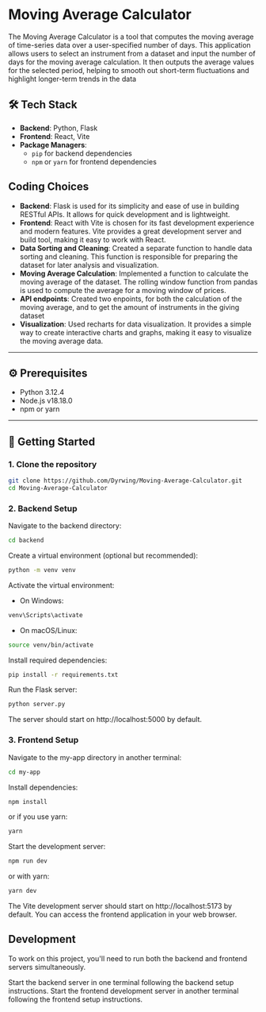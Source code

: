 # Moving Average Calculator

The Moving Average Calculator is a tool that computes the moving average of time-series data over a user-specified number of days. This application allows users to select an instrument from a dataset and input the number of days for the moving average calculation. It then outputs the average values for the selected period, helping to smooth out short-term fluctuations and highlight longer-term trends in the data



## 🛠 Tech Stack

- **Backend**: Python, Flask
- **Frontend**: React, Vite
- **Package Managers**:
  - `pip` for backend dependencies
  - `npm` or `yarn` for frontend dependencies

## Coding Choices
- **Backend**: Flask is used for its simplicity and ease of use in building RESTful APIs. It allows for quick development and is lightweight.
- **Frontend**: React with Vite is chosen for its fast development experience and modern features. Vite provides a great development server and build tool, making it easy to work with React.
- **Data Sorting and Cleaning**: Created a separate function to handle data sorting and cleaning. This function is responsible for preparing the dataset for later analysis and visualization.
- **Moving Average Calculation**: Implemented a function to calculate the moving average of the dataset. The rolling window function from pandas is used to compute the average for a moving window of prices.
- **API endpoints**: Created two enpoints, for both the calculation of the moving average, and to get the amount of instruments in the giving dataset
- **Visualization**: Used recharts for data visualization. It provides a simple way to create interactive charts and graphs, making it easy to visualize the moving average data.
---


## ⚙️ Prerequisites

- Python 3.12.4
- Node.js v18.18.0
- npm or yarn

---

## 🚀 Getting Started

### 1. Clone the repository

```bash
git clone https://github.com/Dyrwing/Moving-Average-Calculator.git
cd Moving-Average-Calculator
```

### 2. Backend Setup

Navigate to the backend directory:
```bash
cd backend
```

Create a virtual environment (optional but recommended):
```bash
python -m venv venv
```
Activate the virtual environment:

- On Windows:
```bash
venv\Scripts\activate
```
- On macOS/Linux:
```bash
source venv/bin/activate
```

Install required dependencies:
```bash
pip install -r requirements.txt
```
Run the Flask server:
```bash
python server.py
```
The server should start on http://localhost:5000 by default.


### 3. Frontend Setup

Navigate to the my-app directory in another terminal:
```bash
cd my-app
```
Install dependencies:
```bash
npm install
```
or if you use yarn:
```bash
yarn
```
Start the development server:
```bash
npm run dev
```
or with yarn:
```bash
yarn dev
```
The Vite development server should start on http://localhost:5173 by default. You can access the frontend application in your web browser.

## Development
To work on this project, you'll need to run both the backend and frontend servers simultaneously.

Start the backend server in one terminal following the backend setup instructions.
Start the frontend development server in another terminal following the frontend setup instructions.


